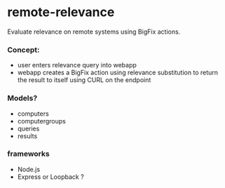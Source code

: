 # remote-relevance
Evaluate relevance on remote systems using BigFix actions.

### Concept:
- user enters relevance query into webapp
- webapp creates a BigFix action using relevance substitution to return the result to itself using CURL on the endpoint

### Models?
- computers
- computergroups
- queries
- results

### frameworks
- Node.js
- Express or Loopback ?